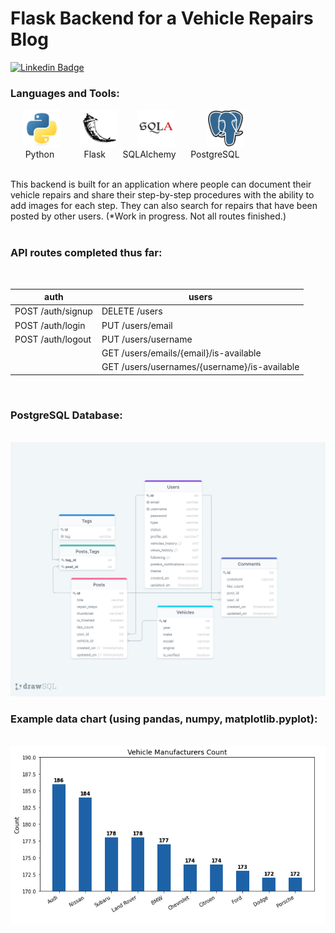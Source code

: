 # Flask Backend for a Vehicle Repairs Blog

[![Linkedin Badge](https://img.shields.io/badge/-Steven_McGrew-blue?style=flat&logo=Linkedin&logoColor=white)](https://www.linkedin.com/in/steven-mcgrew/)

### **Languages and Tools:**

<div>
  &nbsp;&nbsp;&nbsp;&nbsp;&nbsp;<img src="https://raw.githubusercontent.com/devicons/devicon/1119b9f84c0290e0f0b38982099a2bd027a48bf1/icons/python/python-original.svg" alt="Python" width="60"/>
  &nbsp;&nbsp;&nbsp;&nbsp;&nbsp;&nbsp;&nbsp;<img src="https://raw.githubusercontent.com/devicons/devicon/1119b9f84c0290e0f0b38982099a2bd027a48bf1/icons/flask/flask-original.svg" alt="Flask" width="60"/>
  &nbsp;&nbsp;&nbsp;&nbsp;&nbsp;&nbsp;&nbsp;<img src="https://raw.githubusercontent.com/devicons/devicon/1119b9f84c0290e0f0b38982099a2bd027a48bf1/icons/sqlalchemy/sqlalchemy-original.svg" alt="SQLAlchemy" width="60"/>
  &nbsp;&nbsp;&nbsp;&nbsp;&nbsp;&nbsp;&nbsp;&nbsp;&nbsp;&nbsp;&nbsp;&nbsp;<img src="https://raw.githubusercontent.com/devicons/devicon/1119b9f84c0290e0f0b38982099a2bd027a48bf1/icons/postgresql/postgresql-original.svg" alt="PostgreSQL" width="60"/>
  <img src="" alt="" width="60"/>&nbsp;
</div>
&nbsp;&nbsp;&nbsp;&nbsp;&nbsp; Python &nbsp;&nbsp;&nbsp;&nbsp;&nbsp;&nbsp;&nbsp;&nbsp;&nbsp;&nbsp; Flask &nbsp;&nbsp;&nbsp;&nbsp;&nbsp; SQLAlchemy &nbsp;&nbsp;&nbsp;&nbsp; PostgreSQL
<br/>
<br/>

This backend is built for an application where people can document their vehicle repairs and share their step-by-step procedures with the ability to add images for each step. They can also search for repairs that have been posted by other users. (*Work in progress. Not all routes finished.)
<br/>
<br/>
### **API routes completed thus far:**
<br/>

| auth              | users                                        |
|-------------------|----------------------------------------------|
| POST /auth/signup | DELETE /users                                |
| POST /auth/login  | PUT /users/email                             |
| POST /auth/logout | PUT /users/username                          |
|                   | GET /users/emails/{email}/is-available       |
|                   | GET /users/usernames/{username}/is-available |

<br/>

### **PostgreSQL Database:**
<br/>
<img src="https://github.com/StevenMcgrew/Flask_VehicleRepairsBackend/blob/master/ERD_vehicle_repairs.png?raw=true" />

<br/>

### **Example data chart (using pandas, numpy, matplotlib.pyplot):**
<br/>
<img src="https://github.com/StevenMcgrew/Flask_VehicleRepairsBackend/blob/master/fake_data_chart.png?raw=true" />
